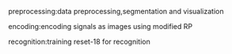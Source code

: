 preprocessing:data preprocessing,segmentation and visualization

encoding:encoding signals as images using modified RP

recognition:training reset-18 for recognition
